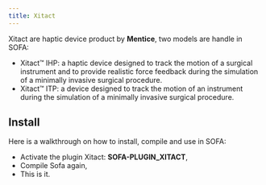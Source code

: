 ```yaml
---
title: Xitact
---
```


Xitact are haptic device product by **Mentice**, two models are handle
in SOFA:

-   Xitact™ IHP: a haptic device designed to track the motion of a
    surgical instrument and to provide realistic force feedback during
    the simulation of a minimally invasive surgical procedure.
-   Xitact™ ITP: a device designed to track the motion of an instrument
    during the simulation of a minimally invasive surgical procedure.

Install
-------

Here is a walkthrough on how to install, compile and use in SOFA:

-   Activate the plugin Xitact: **SOFA-PLUGIN\_XITACT**,
-   Compile Sofa again,
-   This is it.

